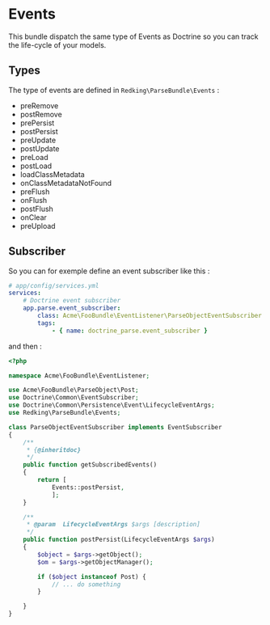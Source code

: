 # Events

This bundle dispatch the same type of Events as Doctrine so you can track the life-cycle of your models.

## Types

The type of events are defined in `Redking\ParseBundle\Events` : 

- preRemove
- postRemove
- prePersist
- postPersist
- preUpdate
- postUpdate
- preLoad
- postLoad
- loadClassMetadata
- onClassMetadataNotFound
- preFlush
- onFlush
- postFlush
- onClear
- preUpload

## Subscriber

So you can for exemple define an event subscriber like this : 

```yaml
# app/config/services.yml
services:
    # Doctrine event subscriber
    app.parse.event_subscriber:
        class: Acme\FooBundle\EventListener\ParseObjectEventSubscriber
        tags:
            - { name: doctrine_parse.event_subscriber }
```

and then : 

```php
<?php

namespace Acme\FooBundle\EventListener;

use Acme\FooBundle\ParseObject\Post;
use Doctrine\Common\EventSubscriber;
use Doctrine\Common\Persistence\Event\LifecycleEventArgs;
use Redking\ParseBundle\Events;

class ParseObjectEventSubscriber implements EventSubscriber
{
    /**
     * {@inheritdoc}
     */
    public function getSubscribedEvents()
    {
        return [
            Events::postPersist,
            ];
    }

    /**
     * @param  LifecycleEventArgs $args [description]
     */
    public function postPersist(LifecycleEventArgs $args)
    {
        $object = $args->getObject();
        $om = $args->getObjectManager();

        if ($object instanceof Post) {
            // ... do something
        }

    }
}
```